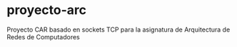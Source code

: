proyecto-arc
============

Proyecto CAR basado en sockets TCP para la asignatura de Arquitectura de Redes de Computadores
